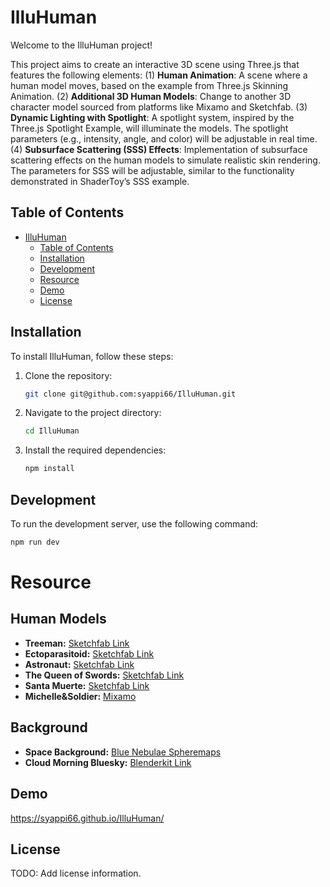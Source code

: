 # IlluHuman

Welcome to the IlluHuman project!

This project aims to create an interactive 3D scene using Three.js that features the following elements:
(1) **Human Animation**: A scene where a human model moves, based on the example from Three.js Skinning Animation.
(2) **Additional 3D Human Models**: Change to another 3D character model sourced from platforms like Mixamo and Sketchfab.
(3) **Dynamic Lighting with Spotlight**: A spotlight system, inspired by the Three.js Spotlight Example, will illuminate the models. The spotlight parameters (e.g., intensity, angle, and color) will be adjustable in real time.
(4) **Subsurface Scattering (SSS) Effects**: Implementation of subsurface scattering effects on the human models to simulate realistic skin rendering. The parameters for SSS will be adjustable, similar to the functionality demonstrated in ShaderToy’s SSS example.

## Table of Contents

- [IlluHuman](#illuhuman)
  - [Table of Contents](#table-of-contents)
  - [Installation](#installation)
  - [Development](#development)
  - [Resource](#resource)
  - [Demo](#demo)
  - [License](#license)


## Installation

To install IlluHuman, follow these steps:

1. Clone the repository:

    ```bash
    git clone git@github.com:syappi66/IlluHuman.git
    ```

2. Navigate to the project directory:

    ```bash
    cd IlluHuman
    ```

3. Install the required dependencies:

    ```bash
    npm install
    ```

## Development

To run the development server, use the following command:

```bash
npm run dev
```

# Resource

## Human Models
- **Treeman:** [Sketchfab Link](https://skfb.ly/6ByIz)
- **Ectoparasitoid:** [Sketchfab Link](https://skfb.ly/p7YON)
- **Astronaut:** [Sketchfab Link](https://skfb.ly/o9nHu)
- **The Queen of Swords:** [Sketchfab Link](https://skfb.ly/6YZNJ)
- **Santa Muerte:** [Sketchfab Link](https://skfb.ly/prVXB)
- **Michelle&Soldier:** [Mixamo](https://www.mixamo.com/)

## Background
- **Space Background:** [Blue Nebulae Spheremaps](https://www.spacespheremaps.com/blue-nebulae-spheremaps/)
- **Cloud Morning Bluesky:** [Blenderkit Link](https://www.blenderkit.com/asset-gallery-detail/ce9a011a-a4dc-44e6-b462-17c8adbb0335/)

## Demo

https://syappi66.github.io/IlluHuman/

## License

TODO: Add license information.
